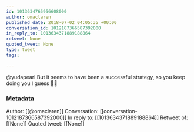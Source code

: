 ```yaml
---
id: 1013634765956608000
author: omaclaren
published_date: 2018-07-02 04:05:35 +00:00
conversation_id: 1012187366587392000
in_reply_to: 1013634371889188864
retweet: None
quoted_tweet: None
type: tweet
tags:

---
```


@yudapearl But it seems to have been a successful strategy, so you keep doing you I guess 🤷‍♀️

### Metadata

Author: [[@omaclaren]]
Conversation: [[conversation-1012187366587392000]]
In reply to: [[1013634371889188864]]
Retweet of: [[None]]
Quoted tweet: [[None]]
